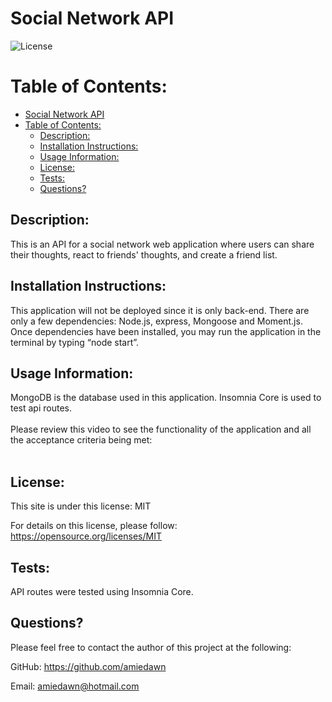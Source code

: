 # Social Network API 

![License](https://img.shields.io/badge/License-MIT-green.svg)

# Table of Contents:
- [Social Network API](#social-network-api)
- [Table of Contents:](#table-of-contents)
  - [Description:](#description)
  - [Installation Instructions:](#installation-instructions)
  - [Usage Information:](#usage-information)
  - [License:](#license)
  - [Tests:](#tests)
  - [Questions?](#questions)

## Description: 

This is an API for a social network web application where users can share their thoughts, react to friends' thoughts, and create a friend list. 

## Installation Instructions:

This application will not be deployed since it is only back-end. There are only a few dependencies: Node.js, express, Mongoose and Moment.js. Once dependencies have been installed, you may run the application in the terminal by typing “node start”.

## Usage Information:

MongoDB is the database used in this application. Insomnia Core is used to test api routes.<br><br>Please review this video to see the functionality of the application and all the acceptance criteria being met:<br><br>

## License:

This site is under this license: MIT

For details on this license, please follow: https://opensource.org/licenses/MIT

## Tests:

API routes were tested using Insomnia Core.

## Questions?

Please feel free to contact the author of this project at the following:

GitHub: <https://github.com/amiedawn>

Email:  <amiedawn@hotmail.com>